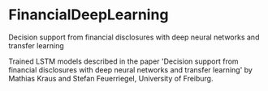 # FinancialDeepLearning
Decision support from financial disclosures with deep neural networks and transfer learning

Trained LSTM models described in the paper 'Decision support from financial disclosures with deep neural networks and transfer learning' by Mathias Kraus and Stefan Feuerriegel, University of Freiburg. 
